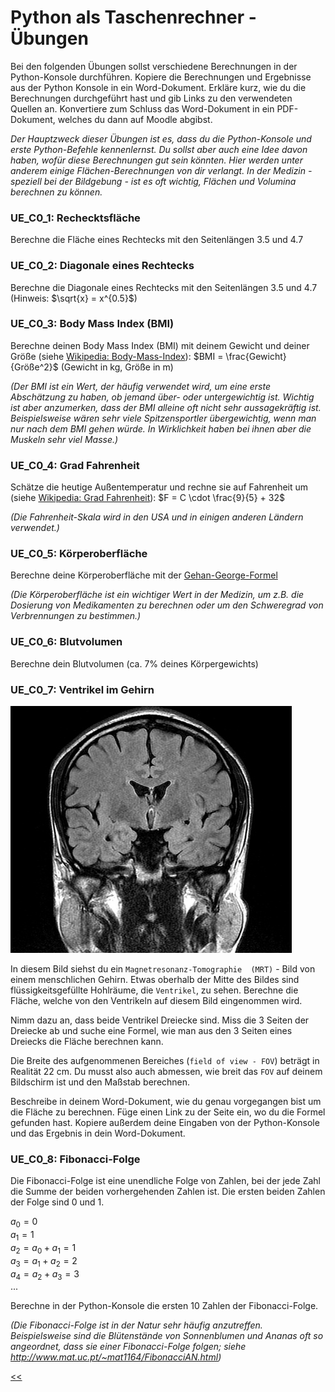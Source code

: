 # Python als Taschenrechner - Übungen

Bei den folgenden Übungen sollst 
verschiedene Berechnungen in der Python-Konsole durchführen.
Kopiere die Berechnungen und Ergebnisse aus der Python Konsole 
in ein Word-Dokument. Erkläre kurz, wie du die Berechnungen durchgeführt hast 
und gib Links zu den verwendeten Quellen an.
Konvertiere zum Schluss das Word-Dokument in ein PDF-Dokument, 
welches du dann auf Moodle abgibst.

*Der Hauptzweck dieser Übungen ist es, dass du die Python-Konsole
und erste Python-Befehle kennenlernst. Du sollst aber auch eine
Idee davon haben, wofür diese Berechnungen gut sein könnten.
Hier werden unter anderem einige Flächen-Berechnungen von dir verlangt.
In der Medizin - speziell bei der Bildgebung - ist es oft wichtig,
Flächen und Volumina berechnen zu können.*

### UE_C0_1: Rechecktsfläche
Berechne die Fläche eines Rechtecks mit den Seitenlängen 3.5 und 4.7

### UE_C0_2: Diagonale eines Rechtecks
Berechne die Diagonale eines Rechtecks mit den Seitenlängen 3.5 und 4.7 (Hinweis: $\sqrt{x} = x^{0.5}$)

### UE_C0_3: Body Mass Index (BMI)
Berechne deinen Body Mass Index (BMI) mit deinem Gewicht und deiner Größe 
(siehe [Wikipedia: Body-Mass-Index](https://de.wikipedia.org/wiki/Body-Mass-Index)): 
$BMI = \frac{Gewicht}{Größe^2}$ (Gewicht in kg, Größe in m)

*(Der BMI ist ein Wert, der häufig verwendet wird, um eine erste
Abschätzung zu haben, ob jemand über- oder untergewichtig ist.
Wichtig ist aber anzumerken, dass der BMI alleine oft nicht sehr
aussagekräftig ist. Beispielsweise wären sehr viele Spitzensportler
übergewichtig, wenn man nur nach dem BMI gehen würde.
In Wirklichkeit haben bei ihnen aber die Muskeln sehr viel Masse.)*

### UE_C0_4: Grad Fahrenheit 
Schätze die heutige Außentemperatur und rechne sie auf Fahrenheit um 
(siehe [Wikipedia: Grad Fahrenheit](https://de.wikipedia.org/wiki/Grad_Fahrenheit)):
$F = C \cdot \frac{9}{5} + 32$

*(Die Fahrenheit-Skala wird in den USA und in einigen anderen Ländern verwendet.)*

### UE_C0_5: Körperoberfläche
Berechne deine Körperoberfläche mit der 
[Gehan-George-Formel](https://de.wikipedia.org/wiki/K%C3%B6rperoberfl%C3%A4che)

*(Die Körperoberfläche ist ein wichtiger Wert in der Medizin,
um z.B. die Dosierung von Medikamenten zu berechnen
oder um den Schweregrad von Verbrennungen zu bestimmen.)*

### UE_C0_6: Blutvolumen
Berechne dein Blutvolumen (ca. 7% deines Körpergewichts)

### UE_C0_7: Ventrikel im Gehirn

![MRI_brain.png](../img/C0/MRI_brain.png)

In diesem Bild siehst du ein `Magnetresonanz-Tomographie 
(MRT)` - Bild von einem menschlichen Gehirn.
Etwas oberhalb der Mitte des Bildes sind flüssigkeitsgefüllte Hohlräume, 
die `Ventrikel`, zu sehen.
Berechne die Fläche, welche von den Ventrikeln auf diesem Bild eingenommen wird.

Nimm dazu an, dass beide Ventrikel Dreiecke sind. Miss die 3 Seiten der Dreiecke ab
und suche eine Formel, wie man aus den 3 Seiten eines Dreiecks die Fläche berechnen kann.

Die Breite des aufgenommenen Bereiches (`field of view - FOV`) 
beträgt in Realität 22 cm. 
Du musst also auch abmessen, wie breit das `FOV` auf deinem 
Bildschirm ist und den Maßstab berechnen.

Beschreibe in deinem Word-Dokument, wie du genau vorgegangen bist 
um die Fläche zu berechnen. Füge einen Link zu der Seite ein, wo du die Formel gefunden hast.
Kopiere außerdem deine Eingaben von der Python-Konsole und das Ergebnis in dein Word-Dokument.

### UE_C0_8: Fibonacci-Folge

Die Fibonacci-Folge ist eine unendliche Folge von Zahlen,
bei der jede Zahl die Summe der beiden vorhergehenden Zahlen ist.
Die ersten beiden Zahlen der Folge sind 0 und 1.

$a_0 = 0$<br/>
$a_1 = 1$<br/>
$a_2 = a_0 + a_1 = 1$<br/>
$a_3 = a_1 + a_2 = 2$<br/>
$a_4 = a_2 + a_3 = 3$<br/>
...

Berechne in der Python-Konsole die ersten 10 Zahlen der Fibonacci-Folge.

*(Die Fibonacci-Folge ist in der Natur sehr häufig anzutreffen.
Beispielsweise sind die Blütenstände von Sonnenblumen und Ananas
oft so angeordnet, dass sie einer Fibonacci-Folge folgen;
siehe http://www.mat.uc.pt/~mat1164/FibonacciAN.html)*




[<<](../markdown/C0_PythonAlsTaschenrechner.md)